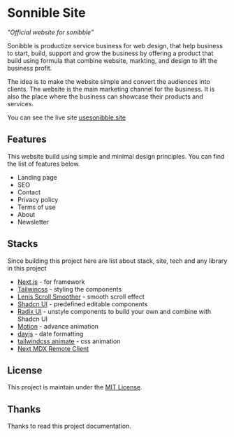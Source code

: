 # Sonnible Site

_"Official website for sonibble"_

Sonibble is productize service business for web design, that help business to start, build, support and grow the business by offering a product that build using formula that combine website, markting, and design to lift the business profit.

The idea is to make the website simple and convert the audiences into clients. The website is the main marketing channel for the business. It is also the place where the business can showcase their products and services.

You can see the live site [usesonibble.site](https://www.usesonibble.site)

## Features

This website build using simple and minimal design principles. You can find the list of features below.

- Landing page
- SEO
- Contact
- Privacy policy
- Terms of use
- About
- Newsletter

## Stacks

Since building this project here are list about stack, site, tech and any library in this project

- [Next.js](https://nextjs.org) - for framework
- [Tailwincss](https://tailwindcss.com) - styling the components
- [Lenis Scroll Smoother](https://lenis.studiofreight.com) - smooth scroll effect
- [Shadcn UI](https://ui.shadcn.com) - predefined editable components
- [Radix UI](https://radix-ui.com) - unstyle components to build your own and combine with Shadcn UI
- [Motion](https://motion.dev) - advance animation
- [dayjs](https://day.js.org) - date formatting
- [tailwindcss animate](https://github.com/tailwindlabs/tailwindcss-animate) - css animation
- [Next MDX Remote Client](https://github.com/ipikuka/next-mdx-remote-client)

## License

This project is maintain under the [MIT License](./LICENSE).

## Thanks

Thanks to read this project documentation.
